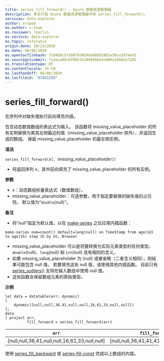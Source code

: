 ```yaml
---
title: series_fill_forward() - Azure 数据资源管理器
description: 本文介绍 Azure 数据资源管理器中的 series_fill_forward()。
services: data-explorer
author: orspod
ms.author: v-tawe
ms.reviewer: rkarlin
ms.service: data-explorer
ms.topic: reference
origin.date: 10/23/2018
ms.date: 08/06/2020
ms.openlocfilehash: 7c0489c57a50793459da88b01801e39ca3df4e43
ms.sourcegitcommit: 7ceeca89c0f0057610d998b64c000a2bb0a57285
ms.translationtype: HT
ms.contentlocale: zh-CN
ms.lasthandoff: 08/06/2020
ms.locfileid: "87841258"
---
```

# <a name="series_fill_forward"></a>series_fill_forward()

在序列中对缺失值执行前向填充内插。

包含动态数值数组的表达式为输入。 该函数将 missing_value_placeholder 的所有实例替换为离其左侧最近的值（missing_value_placeholder 除外），并返回生成的数组。 保留 missing_value_placeholder 的最左侧实例。

**语法**

`series_fill_forward(`*x*`[, `*missing_value_placeholder*`])`
* 将返回序列 x，其中前向填充了 missing_value_placeholder 的所有实例。

**参数**

* x：动态数组标量表达式（数值数组）。 
* missing_value_placeholder：可选参数，用于指定要替换的缺失值的占位符。 默认值为“`double`(null)”。

**备注**

* 将“null”指定为默认值，以在 [make-series](make-seriesoperator.md) 之后应用内插函数： 

<!-- csl: https://help.kusto.chinacloudapi.cn:443/Samples -->
```kusto
make-series num=count() default=long(null) on TimeStamp from ago(1d) to ago(1h) step 1h by Os, Browser
```

* missing_value_placeholder 可以是将要转换为实际元素类型的任何类型。 `double`(null)、`long`(null) 和 `int`(null) 具有相同的含义。
* 如果 missing_value_placeholder 为 (null) 或被省略（二者含义相同），则结果可能包含 null 值。 若要填充这些 null 值，请使用其他内插函数。 目前只有 [series_outliers()](series-outliersfunction.md) 支持在输入数组中使用 null 值。
* 这些函数会保留数组元素的原始类型。

**示例**

<!-- csl: https://help.kusto.chinacloudapi.cn:443/Samples -->
```kusto
let data = datatable(arr: dynamic)
[
    dynamic([null,null,36,41,null,null,16,61,33,null,null])   
];
data 
| project arr, 
          fill_forward = series_fill_forward(arr)  

```

|`arr`|`fill_forward`|
|---|---|
|[null,null,36,41,null,null,16,61,33,null,null]|[null,null,36,41,41,41,16,61,33,33,33]|
   
使用 [series_fill_backward](series-fill-backwardfunction.md) 或 [series-fill-const](series-fill-constfunction.md) 完成以上数组的内插。
